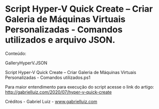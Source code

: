 # Script Hyper-V Quick Create – Criar Galeria de Máquinas Virtuais Personalizadas -  Comandos utilizados e arquivo JSON.

Conteúdo:

GalleryHyperV.JSON

Script Hyper-V Quick Create – Criar Galeria de Máquinas Virtuais Personalizadas -  Comandos utilizados.ps1

Para maior entendimento para execução do script acesse o link do artigo: http://gabrielluiz.com/2020/07/hyper-v-quick-create

Créditos - Gabriel Luiz - www.gabrielluiz.com
